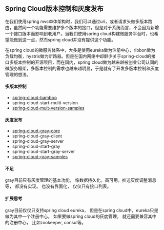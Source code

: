## Spring Cloud版本控制和灰度发布


在我们使用spring mvc单体架构时，我们可以通过uri，或者请求头做多版本路由，虽然同一个功能需要维护多个版本的接口，但是对于系统而言，不会因为新增一个接口版本而影响到老用户。当我们使用spring cloud构建微服务平台时，也希望能做到这一点，然而spring cloud并没有提供这个功能。

在spring cloud的微服务体系中，大多是使用eureka做为注册中心，ribbon做为负载均衡，hystrix做为断路器。但是在国内网络中却鲜少关于spring-cloud的接口多版本控制的开源项目，而在国内，spring cloud做为越来越被创业公司认同的微服务框架，多版本控制的需求也越来越明显，于是就有了开发多版本控制和灰度管理的想法。



#### 多版本控制
* [spring-cloud-bamboo](spring-cloud-bamboo/README.md)
* spring-cloud-start-multi-version
* [spring-cloud-mult-version-samples](spring-cloud-mult-version-samples/README.md)


#### 灰度发布
* [spring-cloud-gray-core](spring-cloud-gray-core/README.md)
* spring-cloud-gray-client
* spring-cloud-gray-server
* spring-cloud-start-gray
* spring-cloud-start-gray-server
* [spring-cloud-gray-samples](spring-cloud-gray-samples/README.md)



#### 不足
gray目前只有灰度管理的基本功能， 像数据持久化，高可用，推送灰度调整消息等， 都没有实现。 也没有界面化， 仅仅只有接口列表。


#### 扩展思考
gray目前仅仅只支持spring cloud eureka， 但是在spring cloud中，eureka只是做为其中一个注册中心， 如果要做spring cloud的灰度管理， 就还需要兼容其中的注册中心， 比如zookeeper, consul等。

